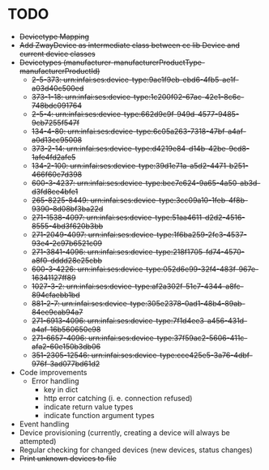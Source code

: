 # TODO

* ~~Devicetype Mapping~~
* ~~Add ZwayDevice as intermediate class between cc lib Device and current device classes~~
* ~~Devicetypes (manufacturer-manufacturerProductType-manufacturerProductId)~~
    - ~~2-5-373: urn:infai:ses:device-type:9ae1f9eb-ebd6-4fb5-ae1f-a03d40c500ed~~
    * ~~373-1-18: urn:infai:ses:device-type:1c200f02-67ac-42e1-8c6c-748bdc091764~~  
    * ~~2-5-4: urn:infai:ses:device-type:662d9c9f-949d-4577-9485-9cb7255f547f~~
    * ~~134-4-80: urn:infai:ses:device-type:6c05a263-7318-47bf-a4af-a0d13cc95008~~
    * ~~373-2-14: urn:infai:ses:device-type:d4219e84-d14b-42be-9cd8-1afe4fd2afe5~~
    * ~~134-2-100: urn:infai:ses:device-type:39d1e71a-a5d2-4471-b251-466f60c7d398~~
    * ~~600-3-4237: urn:infai:ses:device-type:bec7e624-9a65-4a50-ab3d-d3fd8ce4bfe1~~
    * ~~265-8225-8449: urn:infai:ses:device-type:3cc09a10-1feb-4f8b-9390-8d08bf3ba22d~~
    * ~~271-1538-4097: urn:infai:ses:device-type:51aa4611-d2d2-4516-8555-4bd3f620b3bb~~
    * ~~271-2049-4097: urn:infai:ses:device-type:1f6ba259-2fc3-4537-93e4-2c97b6521c09~~
    * ~~271-3841-4096: urn:infai:ses:device-type:218f1705-fd74-4570-a8f0-dddd28e25cbb~~
    * ~~600-3-4226: urn:infai:ses:device-type:052d6e99-32f4-483f-967e-16341127ff89~~
    * ~~1027-3-2: urn:infai:ses:device-type:af2a302f-51c7-4344-a8fc-894cfaebb1bd~~ 
    * ~~881-2-7: urn:infai:ses:device-type:305e2378-0ad1-48b4-89ab-84ee9cab94a7~~
    * ~~271-6913-4096: urn:infai:ses:device-type:7f1d4ee3-a456-431d-a4af-16b560650e98~~
    * ~~271-6657-4096: urn:infai:ses:device-type:37f59ac2-5606-411c-afa2-60e150b3db06~~
    * ~~351-2305-12546: urn:infai:ses:device-type:cce425e5-3a76-4dbf-976f-3ad077bd61d2~~
* Code improvements
    * Error handling
        * key in dict
        * http error catching (i. e. connection refused)
        * indicate return value types
        * indicate function argument types
* Event handling
* Device provisioning (currently, creating a device will always be attempted)
* Regular checking for changed devices (new devices, status changes)
* ~~Print unknown devices to file~~
